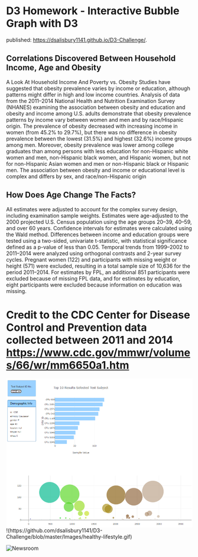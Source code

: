 # D3 Homework - Interactive Bubble Graph with D3 
published: https://dsalisbury1141.github.io/D3-Challenge/.



## Correlations Discovered Between Household Income, Age and Obesity

A Look At Household Income And Poverty vs. Obesity
Studies have suggested that obesity prevalence varies by income or education, although patterns might differ in high and low income countries. Analysis of data from the 2011–2014 National Health and Nutrition Examination Survey (NHANES) examining the association between obesity and education and obesity and income among U.S. adults demonstrate that obesity prevalence patterns by income vary between women and men and by race/Hispanic origin. The prevalence of obesity decreased with increasing income in women (from 45.2% to 29.7%), but there was no difference in obesity prevalence between the lowest (31.5%) and highest (32.6%) income groups among men. Moreover, obesity prevalence was lower among college graduates than among persons with less education for non-Hispanic white women and men, non-Hispanic black women, and Hispanic women, but not for non-Hispanic Asian women and men or non-Hispanic black or Hispanic men. The association between obesity and income or educational level is complex and differs by sex, and race/non-Hispanic origin

## How Does Age Change The Facts?
All estimates were adjusted to account for the complex survey design, including examination sample weights. Estimates were age-adjusted to the 2000 projected U.S. Census population using the age groups 20–39, 40–59, and over 60 years. Confidence intervals for estimates were calculated using the Wald method. Differences between income and education groups were tested using a two-sided, univariate t-statistic, with statistical significance defined as a p-value of less than 0.05. Temporal trends from 1999–2002 to 2011–2014 were analyzed using orthogonal contrasts and 2-year survey cycles. Pregnant women (122) and participants with missing weight or height (571) were excluded, resulting in a total sample size of 10,636 for the period 2011–2014. For estimates by FPL, an additional 851 participants were excluded because of missing FPL data, and for estimates by education, eight participants were excluded because information on education was missing.

# Credit to the CDC Center for Disease Control and Prevention data collected between 2011 and 2014 https://www.cdc.gov/mmwr/volumes/66/wr/mm6650a1.htm

<img img align="center" src="https://github.com/dsalisbury1141/Belly-Button-Biodiversity/blob/master/Images/dashboard2.PNG" width="600">
!(https://github.com/dsalisbury1141/D3-Challenge/blob/master/Images/healthy-lifestyle.gif)

![Newsroom](https://media.giphy.com/media/v2xIous7mnEYg/giphy.gif)
